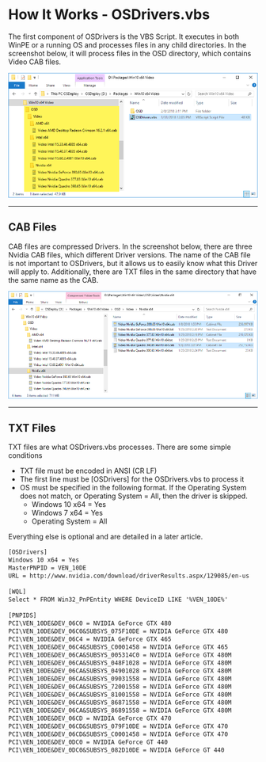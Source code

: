 # How It Works - OSDrivers.vbs

The first component of OSDrivers is the VBS Script.  It executes in both WinPE or a running OS and processes files in any child directories.  In the screenshot below, it will process files in the OSD directory, which contains Video CAB files.

![](/assets/2018-02-08_16-10-38.png)

---

## CAB Files

CAB files are compressed Drivers.  In the screenshot below, there are three Nvidia CAB files, which different Driver versions.  The name of the CAB file is not important to OSDrivers, but it allows us to easily know what this Driver will apply to.  Additionally, there are TXT files in the same directory that have the same name as the CAB.

![](/assets/2018-02-08_16-14-36.png)

---

## TXT Files

TXT files are what OSDrivers.vbs processes.  There are some simple conditions

* TXT file must be encoded in ANSI \(CR LF\)
* The first line must be \[OSDrivers\] for the OSDrivers.vbs to process it
* OS must be specified in the following format.  If the Operating System does not match, or Operating System = All, then the driver is skipped.
  * Windows 10 x64 = Yes
  * Windows 7 x64 = Yes
  * Operating System = All

Everything else is optional and are detailed in a later article.

```
[OSDrivers]
Windows 10 x64 = Yes
MasterPNPID = VEN_10DE
URL = http://www.nvidia.com/download/driverResults.aspx/129085/en-us

[WQL]
Select * FROM Win32_PnPEntity WHERE DeviceID LIKE '%VEN_10DE%'

[PNPIDS]
PCI\VEN_10DE&DEV_06C0 = NVIDIA GeForce GTX 480
PCI\VEN_10DE&DEV_06C0&SUBSYS_075F10DE = NVIDIA GeForce GTX 480
PCI\VEN_10DE&DEV_06C4 = NVIDIA GeForce GTX 465
PCI\VEN_10DE&DEV_06C4&SUBSYS_C0001458 = NVIDIA GeForce GTX 465
PCI\VEN_10DE&DEV_06CA&SUBSYS_005314C0 = NVIDIA GeForce GTX 480M
PCI\VEN_10DE&DEV_06CA&SUBSYS_048F1028 = NVIDIA GeForce GTX 480M
PCI\VEN_10DE&DEV_06CA&SUBSYS_04901028 = NVIDIA GeForce GTX 480M
PCI\VEN_10DE&DEV_06CA&SUBSYS_09031558 = NVIDIA GeForce GTX 480M
PCI\VEN_10DE&DEV_06CA&SUBSYS_72001558 = NVIDIA GeForce GTX 480M
PCI\VEN_10DE&DEV_06CA&SUBSYS_81001558 = NVIDIA GeForce GTX 480M
PCI\VEN_10DE&DEV_06CA&SUBSYS_86871558 = NVIDIA GeForce GTX 480M
PCI\VEN_10DE&DEV_06CA&SUBSYS_86891558 = NVIDIA GeForce GTX 480M
PCI\VEN_10DE&DEV_06CD = NVIDIA GeForce GTX 470
PCI\VEN_10DE&DEV_06CD&SUBSYS_079F10DE = NVIDIA GeForce GTX 470
PCI\VEN_10DE&DEV_06CD&SUBSYS_C0001458 = NVIDIA GeForce GTX 470
PCI\VEN_10DE&DEV_0DC0 = NVIDIA GeForce GT 440
PCI\VEN_10DE&DEV_0DC0&SUBSYS_082D10DE = NVIDIA GeForce GT 440
```



